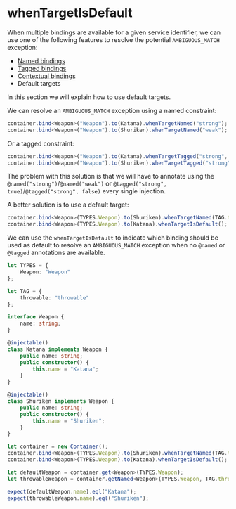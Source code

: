 # whenTargetIsDefault
When multiple bindings are available for a given service identifier, we can use 
one of the following features to resolve the potential `AMBIGUOUS_MATCH` exception:

- [Named bindings](https://github.com/inversify/InversifyJS/blob/master/wiki/named_bindings.md)
- [Tagged bindings](https://github.com/inversify/InversifyJS/blob/master/wiki/tagged_bindings.md)
- [Contextual bindings](https://github.com/inversify/InversifyJS/blob/master/wiki/contextual_bindings.md)
- Default targets

In this section we will explain how to use default targets.

We can resolve an `AMBIGUOUS_MATCH` exception using a named constraint:

```ts
container.bind<Weapon>("Weapon").to(Katana).whenTargetNamed("strong");
container.bind<Weapon>("Weapon").to(Shuriken).whenTargetNamed("weak");
```

Or a tagged constraint:

```ts
container.bind<Weapon>("Weapon").to(Katana).whenTargetTagged("strong", true);
container.bind<Weapon>("Weapon").to(Shuriken).whenTargetTagged("strong", false);
```

The problem with this solution is that we will have to annotate using
the `@named("strong")`/`@named("weak")` or `@tagged("strong", true)`/`@tagged("strong", false)`
every single injection.

A better solution is to use a default target:

```ts
container.bind<Weapon>(TYPES.Weapon).to(Shuriken).whenTargetNamed(TAG.throwable);
container.bind<Weapon>(TYPES.Weapon).to(Katana).whenTargetIsDefault();
```

We can use the `whenTargetIsDefault` to indicate which binding should be used as default
to resolve an `AMBIGUOUS_MATCH` exception when no `@named` or `@tagged` annotations 
are available.

```ts
let TYPES = {
    Weapon: "Weapon"
};

let TAG = {
    throwable: "throwable"
};

interface Weapon {
    name: string;
}

@injectable()
class Katana implements Weapon {
    public name: string;
    public constructor() {
        this.name = "Katana";
    }
}

@injectable()
class Shuriken implements Weapon {
    public name: string;
    public constructor() {
        this.name = "Shuriken";
    }
}

let container = new Container();
container.bind<Weapon>(TYPES.Weapon).to(Shuriken).whenTargetNamed(TAG.throwable);
container.bind<Weapon>(TYPES.Weapon).to(Katana).whenTargetIsDefault();

let defaultWeapon = container.get<Weapon>(TYPES.Weapon);
let throwableWeapon = container.getNamed<Weapon>(TYPES.Weapon, TAG.throwable);

expect(defaultWeapon.name).eql("Katana");
expect(throwableWeapon.name).eql("Shuriken");
```